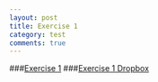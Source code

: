 ```yaml
---
layout: post
title: Exercise 1
category: test
comments: true
---
```


###[Exercise 1](exercises/maya-image-planes-for-modeling.html)
###[Exercise 1 Dropbox](https://dropbox.psu.edu)

